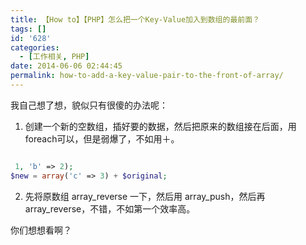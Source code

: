 ```yaml
---
title: 【How to】【PHP】怎么把一个Key-Value加入到数组的最前面？
tags: []
id: '628'
categories:
  - [工作相关, PHP]
date: 2014-06-06 02:44:45
permalink: how-to-add-a-key-value-pair-to-the-front-of-array/
---
```


我自己想了想，貌似只有很傻的办法呢：

1. 创建一个新的空数组，插好要的数据，然后把原来的数组接在后面，用foreach可以，但是弱爆了，不如用＋。
 

```php

 1, 'b' => 2);
$new = array('c' => 3) + $original;

```

2. 先将原数组 array_reverse 一下，然后用 array_push，然后再 array_reverse，不错，不如第一个效率高。

你们想想看啊？